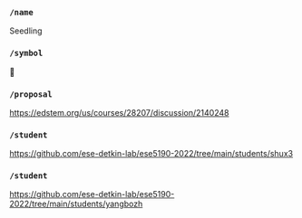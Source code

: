 ### `/name`
Seedling
### `/symbol`
🌱
### `/proposal`
https://edstem.org/us/courses/28207/discussion/2140248
### `/student`
https://github.com/ese-detkin-lab/ese5190-2022/tree/main/students/shux3
### `/student`
https://github.com/ese-detkin-lab/ese5190-2022/tree/main/students/yangbozh
